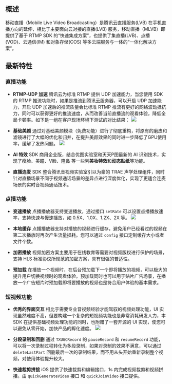 ## 概述
移动直播（Mobile Live Video Broadcasting）是腾讯云直播服务(LVB) 在手机直播方向的延伸，相比于主要面向云对接的直播(LVB) 服务，移动直播（MLVB）即提供了基于 RTMP SDK 的“快速集成方案”，也提供了集直播(LVB)、点播(VOD)、云通信(IM) 和对象存储(COS) 等多云端服务与一体的“一体化解决方案”。

## 最新特性
### 直播功能
- **RTMP-UDP 加速**
腾讯云为标准 RTMP 提供 UDP 加速能力，当您使用 SDK 的 RTMP 推流功能时，如果是推流到腾讯云服务器，可以开启 UDP 加速能力，开启 UDP 加速后的推流质量会比标准 RTMP 推流有更好的网络波动抵抗力，同时可以获得更好的推流速度，从而改善当前直播流的观看体验，降低全局卡顿率。如下是一组在客户现场环境下测试的对比结果：
![](https://mc.qcloudimg.com/static/img/12e966a39dc5eba5701cb2e310b16ccb/image.jpg)

- **基础美颜**
通过对基础美颜模块（免费功能）进行了彻底重构，将原有的磨皮和滤镜进行了大幅的优化和归并，在提升美颜效果的同时进一步降低了GPU使用率，缓解了发热问题。
![](//mc.qcloudimg.com/static/img/aac647073cf0641141900e775e929418/image.png)

- **AI 特效**
SDK 商用企业版，结合优图实验室和天天P图最新的 AI 识别技术，实现了瘦脸、美瞳、V脸、隆鼻 等一些列**美妆特效**和**动态贴纸**等功能。

- **直播连麦**
SDK 整合腾讯音视频实验室引以为豪的 TRAE 声学处理组件，同时针对直播场景不同于视频通话场景的差异点进行深度优化，实现了更适合连麦场景的实时音视频通话技术。

### 点播功能
- **变速播放**
点播播放器支持变速播放，通过接口 `setRate` 可以设置点播播放速率，支持快速与慢速播放，如 0.5X、1.0X、1.2X、2X 等。
![](https://mc.qcloudimg.com/static/img/8666305d62167cfb7c1e670d14fbd689/image.png)

- **本地缓存**
点播播放器支持对播放的视频进行缓存，避免用户已经看过的视频在第二次播放时再次产生流量损耗。您可以通过 `config` 接口定制缓存大小或者文件个数。

- **加密播放**
视频加密方案主要用于在线教育等需要对视频版权进行保护的场景，支持 HLS 标准协议所规范的加密方案，具有很强的普适性。

- **预加载**
在播放一个视频时，在后台预加载下一个即将播放的视频，可以极大的提升用户切换视频时的观看体验。预加载同时也可以用于贴片广告场景，在播放一个广告短片时预加载即将要播放的视频也是符合用户体验的基本需求。


### 短视频功能
- **优秀的界面交互**
相比于需要专业音视频经验才能驾驭的视频处理功能，UI 实现虽然难度不高，但要构建一个复杂的短视频功能也是非常消耗研发人力，本 SDK 在提供基础视频处理功能的同时，也附赠了一套开源的 UI 实现，使您可以避免从零开始，加快产品的孵化速度。
![](https://mc.qcloudimg.com/static/img/12b5b35b03b820c5ececa4120e8fc33a/image.png)

- **分段录制和回删**
通过 `TXUGCRecord` 的 `pauseRecord` 和 `resumeRecord` 功能，可以将一次录制过程转化为多段录制，如果对录制的效果不满意，可以通过 `deleteLastPart` 回删最后一次的录制结果，而不用从头开始重新录制整个视频，对使用体验提升较大。

- **快速裁剪拼接**
iOS 提供了快速裁剪和编辑接口，1s 内完成视频裁剪和视频拼接。由 `quickGenerateVideo` 接口 和 `quickJoinVideo` 接口提供。
